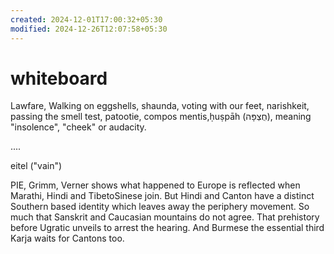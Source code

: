```yaml
---
created: 2024-12-01T17:00:32+05:30
modified: 2024-12-26T12:07:58+05:30
---
```


# whiteboard

Lawfare, Walking on eggshells, shaunda, voting with our feet, narishkeit, passing the smell test, patootie, compos mentis,ḥuṣpāh (חֻצְפָּה), meaning "insolence", "cheek" or audacity.

....

eitel ("vain")

PIE, Grimm, Verner shows what happened to Europe is reflected when Marathi, Hindi and TibetoSinese join. But Hindi and Canton have a distinct Southern based identity which leaves away the periphery movement. So much that Sanskrit and Caucasian mountains do not agree. That prehistory before Ugratic unveils to arrest the hearing. And Burmese the essential third Karja waits for Cantons too.
